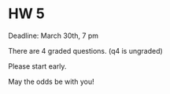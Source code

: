 # HW 5

Deadline: March 30th, 7 pm

There are 4 graded questions. (q4 is ungraded)

Please start early.

May the odds be with you!
